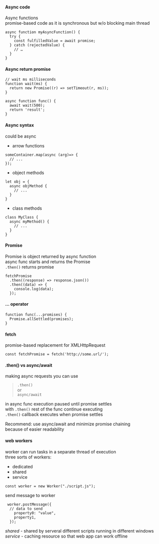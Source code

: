 #### Async code  

Async functions  
promise-based code as it is synchronous 
but w/o blocking main thread   

```
async function myAsyncFunction() {
  try {
    const fulfilledValue = await promise;
  } catch (rejectedValue) {
    // …
  }
}
```  

#### Async return promise  
```
// wait ms milliseconds
function wait(ms) {
  return new Promise((r) => setTimeout(r, ms));
}

async function func() {
  await wait(500);
  return 'result';
}
```

#### Async syntax  
could be async  
* arrow functions   
```  
someContainer.map(async (arg)=> {
  // ...
});
```  

* object methods  
```
let obj = {
  async objMethod {
    // ...
  }
}
```

* class methods  
```
class MyClass {
  async myMethod() {
    // ...
  }
}
```  

#### Promise  
Promise is object returned by async function  
async func starts and returns the Promise  
`.then()` returns promise   
```
fetchPromise
  .then((response) => response.json())
  .then((data) => {
    console.log(data);
  });
  ```

#### ... operator  

```
function func(...promises) {
  Promise.allSettled(promises);
}
```  

#### fetch  
promise-based replacement for XMLHttpRequest  
```
const fetchPromise = fetch('http://some.url/');  

```

#### .then() vs async/await  
making async requests 
you can use  
> `.then()`  
or  
>  `async/await`  

in async func  execution paused until promise settles  
with `.then()` rest of the func continue executing    
 `.then()` callback executes when promise settles  

Recommend:  use async/await and minimize promise chaining  
because of easier readability  

#### web workers  
worker can run tasks in a separate thread of execution   
three sorts of workers:  
- dedicated  
- shared  
- service  

```
const worker = new Worker("./script.js");  
```  
send message to worker  
```
 worker.postMessage({
  // data to send
    property0: "value",
    property1,
  });
```  

_shared_ - shared by serveral different scripts running in different windows  
_service_ - caching resource so that web app can work offline 

